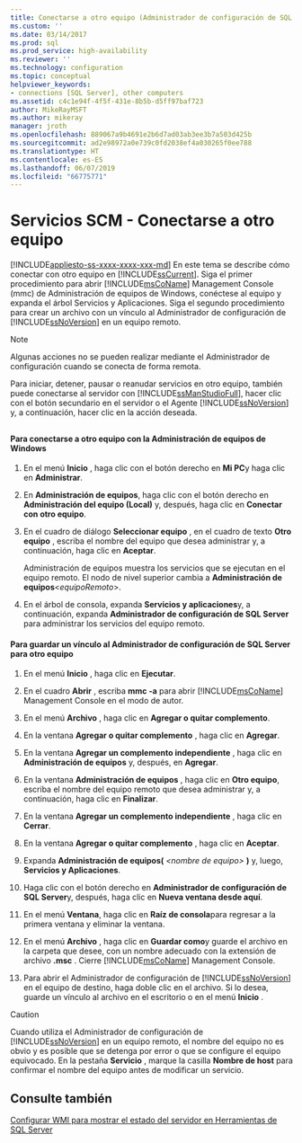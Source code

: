 ```yaml
---
title: Conectarse a otro equipo (Administrador de configuración de SQL Server) | Microsoft Docs
ms.custom: ''
ms.date: 03/14/2017
ms.prod: sql
ms.prod_service: high-availability
ms.reviewer: ''
ms.technology: configuration
ms.topic: conceptual
helpviewer_keywords:
- connections [SQL Server], other computers
ms.assetid: c4c1e94f-4f5f-431e-8b5b-d5ff97baf723
author: MikeRayMSFT
ms.author: mikeray
manager: jroth
ms.openlocfilehash: 889067a9b4691e2b6d7ad03ab3ee3b7a503d425b
ms.sourcegitcommit: ad2e98972a0e739c0fd2038ef4a030265f0ee788
ms.translationtype: HT
ms.contentlocale: es-ES
ms.lasthandoff: 06/07/2019
ms.locfileid: "66775771"
---
```

# <a name="scm-services---connect-to-another-computer"></a>Servicios SCM - Conectarse a otro equipo
[!INCLUDE[appliesto-ss-xxxx-xxxx-xxx-md](../../includes/appliesto-ss-xxxx-xxxx-xxx-md.md)]
  En este tema se describe cómo conectar con otro equipo en [!INCLUDE[ssCurrent](../../includes/sscurrent-md.md)]. Siga el primer procedimiento para abrir [!INCLUDE[msCoName](../../includes/msconame-md.md)] Management Console (mmc) de Administración de equipos de Windows, conéctese al equipo y expanda el árbol Servicios y Aplicaciones. Siga el segundo procedimiento para crear un archivo con un vínculo al Administrador de configuración de [!INCLUDE[ssNoVersion](../../includes/ssnoversion-md.md)] en un equipo remoto.  
  
> [!NOTE]  
>  Algunas acciones no se pueden realizar mediante el Administrador de configuración cuando se conecta de forma remota.  
  
 Para iniciar, detener, pausar o reanudar servicios en otro equipo, también puede conectarse al servidor con [!INCLUDE[ssManStudioFull](../../includes/ssmanstudiofull-md.md)], hacer clic con el botón secundario en el servidor o el Agente [!INCLUDE[ssNoVersion](../../includes/ssnoversion-md.md)] y, a continuación, hacer clic en la acción deseada.  
  
##  <a name="SSMSProcedure"></a>  
  
#### <a name="to-connect-to-another-computer-with-windows-computer-management"></a>Para conectarse a otro equipo con la Administración de equipos de Windows  
  
1.  En el menú **Inicio** , haga clic con el botón derecho en **Mi PC**y haga clic en **Administrar**.  
  
2.  En **Administración de equipos**, haga clic con el botón derecho en **Administración del equipo (Local)** y, después, haga clic en **Conectar con otro equipo**.  
  
3.  En el cuadro de diálogo **Seleccionar equipo** , en el cuadro de texto **Otro equipo** , escriba el nombre del equipo que desea administrar y, a continuación, haga clic en **Aceptar**.  
  
     Administración de equipos muestra los servicios que se ejecutan en el equipo remoto. El nodo de nivel superior cambia a **Administración de equipos**\<*equipoRemoto*>.  
  
4.  En el árbol de consola, expanda **Servicios y aplicaciones**y, a continuación, expanda **Administrador de configuración de SQL Server** para administrar los servicios del equipo remoto.  
  
#### <a name="to-save-a-link-to-sql-server-configuration-manager-for-another-computer"></a>Para guardar un vínculo al Administrador de configuración de SQL Server para otro equipo  
  
1.  En el menú **Inicio** , haga clic en **Ejecutar**.  
  
2.  En el cuadro **Abrir** , escriba **mmc -a** para abrir [!INCLUDE[msCoName](../../includes/msconame-md.md)] Management Console en el modo de autor.  
  
3.  En el menú **Archivo** , haga clic en **Agregar o quitar complemento**.  
  
4.  En la ventana **Agregar o quitar complemento** , haga clic en **Agregar**.  
  
5.  En la ventana **Agregar un complemento independiente** , haga clic en **Administración de equipos** y, después, en **Agregar**.  
  
6.  En la ventana **Administración de equipos** , haga clic en **Otro equipo**, escriba el nombre del equipo remoto que desea administrar y, a continuación, haga clic en **Finalizar**.  
  
7.  En la ventana **Agregar un complemento independiente** , haga clic en **Cerrar**.  
  
8.  En la ventana **Agregar o quitar complemento** , haga clic en **Aceptar**.  
  
9. Expanda **Administración de equipos(** _\<nombre de equipo>_ **)** y, luego, **Servicios y Aplicaciones**.  
  
10. Haga clic con el botón derecho en **Administrador de configuración de SQL Server**y, después, haga clic en **Nueva ventana desde aquí**.  
  
11. En el menú **Ventana**, haga clic en **Raíz de consola**para regresar a la primera ventana y eliminar la ventana.  
  
12. En el menú **Archivo** , haga clic en **Guardar como**y guarde el archivo en la carpeta que desee, con un nombre adecuado con la extensión de archivo **.msc** . Cierre [!INCLUDE[msCoName](../../includes/msconame-md.md)] Management Console.  
  
13. Para abrir el Administrador de configuración de [!INCLUDE[ssNoVersion](../../includes/ssnoversion-md.md)] en el equipo de destino, haga doble clic en el archivo. Si lo desea, guarde un vínculo al archivo en el escritorio o en el menú **Inicio** .  
  
> [!CAUTION]  
>  Cuando utiliza el Administrador de configuración de [!INCLUDE[ssNoVersion](../../includes/ssnoversion-md.md)] en un equipo remoto, el nombre del equipo no es obvio y es posible que se detenga por error o que se configure el equipo equivocado. En la pestaña **Servicio** , marque la casilla **Nombre de host** para confirmar el nombre del equipo antes de modificar un servicio.  
  
## <a name="see-also"></a>Consulte también  
 [Configurar WMI para mostrar el estado del servidor en Herramientas de SQL Server](../../ssms/configure-wmi-to-show-server-status-in-sql-server-tools.md)  
  
  
